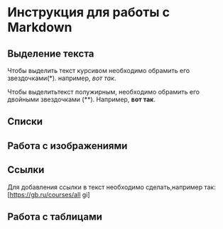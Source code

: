 # Инструкция для работы с Markdown

## Выделение текста
 Чтобы выделить текст курсивом необходимо обрамить его звездочками(*). например, *вот так*.

Чтобы выделитьтекст полужирным, необходимо обрамить его двойными звездочками (**). Например, **вот так**.

## Списки

## Работа с изображениями

## Ссылки
Для добавления ссылки в текст необходимо сделать,например так:
</code>[https://gb.ru/courses/all
gi]
## Работа с таблицами
